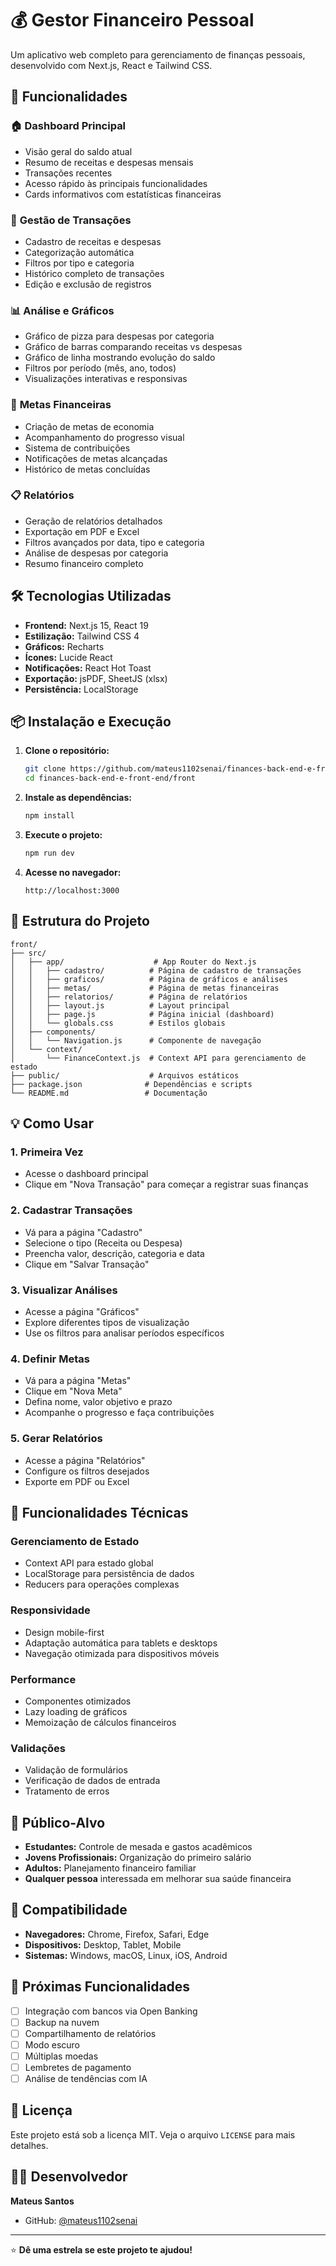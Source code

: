 # 💰 Gestor Financeiro Pessoal

Um aplicativo web completo para gerenciamento de finanças pessoais, desenvolvido com Next.js, React e Tailwind CSS.

## 🚀 Funcionalidades

### 🏠 **Dashboard Principal**
- Visão geral do saldo atual
- Resumo de receitas e despesas mensais
- Transações recentes
- Acesso rápido às principais funcionalidades
- Cards informativos com estatísticas financeiras

### 📝 **Gestão de Transações**
- Cadastro de receitas e despesas
- Categorização automática
- Filtros por tipo e categoria
- Histórico completo de transações
- Edição e exclusão de registros

### 📊 **Análise e Gráficos**
- Gráfico de pizza para despesas por categoria
- Gráfico de barras comparando receitas vs despesas
- Gráfico de linha mostrando evolução do saldo
- Filtros por período (mês, ano, todos)
- Visualizações interativas e responsivas

### 🎯 **Metas Financeiras**
- Criação de metas de economia
- Acompanhamento do progresso visual
- Sistema de contribuições
- Notificações de metas alcançadas
- Histórico de metas concluídas

### 📋 **Relatórios**
- Geração de relatórios detalhados
- Exportação em PDF e Excel
- Filtros avançados por data, tipo e categoria
- Análise de despesas por categoria
- Resumo financeiro completo

## 🛠️ Tecnologias Utilizadas

- **Frontend:** Next.js 15, React 19
- **Estilização:** Tailwind CSS 4
- **Gráficos:** Recharts
- **Ícones:** Lucide React
- **Notificações:** React Hot Toast
- **Exportação:** jsPDF, SheetJS (xlsx)
- **Persistência:** LocalStorage

## 📦 Instalação e Execução

1. **Clone o repositório:**
   ```bash
   git clone https://github.com/mateus1102senai/finances-back-end-e-front-end.git
   cd finances-back-end-e-front-end/front
   ```

2. **Instale as dependências:**
   ```bash
   npm install
   ```

3. **Execute o projeto:**
   ```bash
   npm run dev
   ```

4. **Acesse no navegador:**
   ```
   http://localhost:3000
   ```

## 🎨 Estrutura do Projeto

```
front/
├── src/
│   ├── app/                    # App Router do Next.js
│   │   ├── cadastro/          # Página de cadastro de transações
│   │   ├── graficos/          # Página de gráficos e análises
│   │   ├── metas/             # Página de metas financeiras
│   │   ├── relatorios/        # Página de relatórios
│   │   ├── layout.js          # Layout principal
│   │   ├── page.js            # Página inicial (dashboard)
│   │   └── globals.css        # Estilos globais
│   ├── components/
│   │   └── Navigation.js      # Componente de navegação
│   └── context/
│       └── FinanceContext.js  # Context API para gerenciamento de estado
├── public/                    # Arquivos estáticos
├── package.json              # Dependências e scripts
└── README.md                 # Documentação
```

## 💡 Como Usar

### 1. **Primeira Vez**
- Acesse o dashboard principal
- Clique em "Nova Transação" para começar a registrar suas finanças

### 2. **Cadastrar Transações**
- Vá para a página "Cadastro"
- Selecione o tipo (Receita ou Despesa)
- Preencha valor, descrição, categoria e data
- Clique em "Salvar Transação"

### 3. **Visualizar Análises**
- Acesse a página "Gráficos"
- Explore diferentes tipos de visualização
- Use os filtros para analisar períodos específicos

### 4. **Definir Metas**
- Vá para a página "Metas"
- Clique em "Nova Meta"
- Defina nome, valor objetivo e prazo
- Acompanhe o progresso e faça contribuições

### 5. **Gerar Relatórios**
- Acesse a página "Relatórios"
- Configure os filtros desejados
- Exporte em PDF ou Excel

## 🔧 Funcionalidades Técnicas

### **Gerenciamento de Estado**
- Context API para estado global
- LocalStorage para persistência de dados
- Reducers para operações complexas

### **Responsividade**
- Design mobile-first
- Adaptação automática para tablets e desktops
- Navegação otimizada para dispositivos móveis

### **Performance**
- Componentes otimizados
- Lazy loading de gráficos
- Memoização de cálculos financeiros

### **Validações**
- Validação de formulários
- Verificação de dados de entrada
- Tratamento de erros

## 🎯 Público-Alvo

- **Estudantes:** Controle de mesada e gastos acadêmicos
- **Jovens Profissionais:** Organização do primeiro salário
- **Adultos:** Planejamento financeiro familiar
- **Qualquer pessoa** interessada em melhorar sua saúde financeira

## 📱 Compatibilidade

- **Navegadores:** Chrome, Firefox, Safari, Edge
- **Dispositivos:** Desktop, Tablet, Mobile
- **Sistemas:** Windows, macOS, Linux, iOS, Android

## 🚀 Próximas Funcionalidades

- [ ] Integração com bancos via Open Banking
- [ ] Backup na nuvem
- [ ] Compartilhamento de relatórios
- [ ] Modo escuro
- [ ] Múltiplas moedas
- [ ] Lembretes de pagamento
- [ ] Análise de tendências com IA

## 📄 Licença

Este projeto está sob a licença MIT. Veja o arquivo `LICENSE` para mais detalhes.

## 👨‍💻 Desenvolvedor

**Mateus Santos**
- GitHub: [@mateus1102senai](https://github.com/mateus1102senai)

---

⭐ **Dê uma estrela se este projeto te ajudou!**

